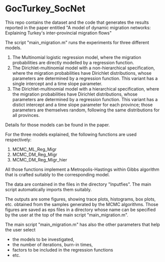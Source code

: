 # GocTurkey_SocNet
This repo contains the dataset and the code that generates the results reported in the paper entitled
"A model of dynamic migration networks: Explaining Turkey's inter-provincial migration flows"

The script "main_migration.m" runs the experiments for three different models.

1) The Multinomial logistic regression model, where the migration probabilities are directly modelled by a regression function.
2) The Dirichlet-multinomial model with a non-hierarchical specification, where the migration probabilities have Dirichlet distributions, whose parameters are determined by a regression function. 
This variant has a single intercept and a time slope parameter. 
3) The Dirichlet-multinomial  model with a hierarchical specification, where the migration probabilities have Dirichlet distributions, whose parameters are determined by a regression function. 
This variant has a distict intercept and a time slope parameter for each province; those parameters are themselves random, following the same distributions for all provinces.

Details for those models can be found in the paper.

For the three models explained, the following functions are used respectively:
1) MCMC_ML_Reg_Migr
2) MCMC_DM_Reg_Migr
3) MCMC_DM_Reg_Migr_hier

All those functions implement a Metropolis-Hastings within Gibbs algorithm that is crafted suitably to the corresponding model.

The data are contained in the files in the directory "Inputfies". The main script automatically imports them suitably.

The outputs are some figures, showing trace plots, histograms, box plots, etc. obtained from the samples generated by the MCMC algorithms. Those figures are saved as eps files in a directory whose name can be specified by the user at the top of the main script "main_migration.m".

The main script "main_migration.m" has also the other parameters that help the user select 
- the models to be investigated,
- the number of iterations, burn-in times,
- factors to be included in the regression functions
- etc.
